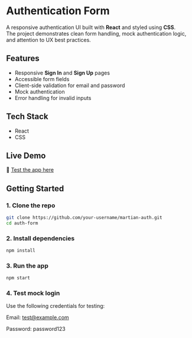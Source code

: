 # Authentication Form  

A responsive authentication UI built with **React** and styled using **CSS**.  
The project demonstrates clean form handling, mock authentication logic, and attention to UX best practices.  

## Features  
- Responsive **Sign In** and **Sign Up** pages  
- Accessible form fields  
- Client-side validation for email and password  
- Mock authentication  
- Error handling for invalid inputs  

## Tech Stack  
- React  
- CSS  

## Live Demo  
🔗 [Test the app here](https://faithnjah.github.io/Martian-auth/#/login)  

## Getting Started  

### 1. Clone the repo  
```bash
git clone https://github.com/your-username/martian-auth.git
cd auth-form
```
### 2. Install dependencies
```bash
npm install
```
### 3. Run the app
```bash
npm start
```
### 4. Test mock login
Use the following credentials for testing:

Email: test@example.com

Password: password123








